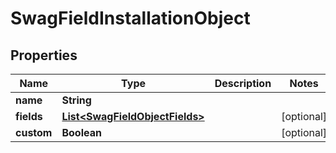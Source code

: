 
# SwagFieldInstallationObject

## Properties
Name | Type | Description | Notes
------------ | ------------- | ------------- | -------------
**name** | **String** |  | 
**fields** | [**List&lt;SwagFieldObjectFields&gt;**](SwagFieldObjectFields.md) |  |  [optional]
**custom** | **Boolean** |  |  [optional]



